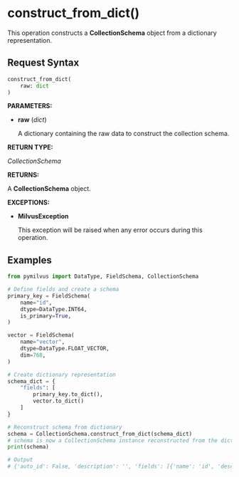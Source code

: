
# construct_from_dict()

This operation constructs a __CollectionSchema__ object from a dictionary representation.

## Request Syntax

```python
construct_from_dict(
    raw: dict
)
```

__PARAMETERS:__

- __raw__ (_dict_)

    A dictionary containing the raw data to construct the collection schema.

__RETURN TYPE:__

_CollectionSchema_

__RETURNS:__

A __CollectionSchema__ object.

__EXCEPTIONS:__

- __MilvusException__

    This exception will be raised when any error occurs during this operation.

## Examples

```python
from pymilvus import DataType, FieldSchema, CollectionSchema

# Define fields and create a schema
primary_key = FieldSchema(
    name="id",
    dtype=DataType.INT64,
    is_primary=True,
)

vector = FieldSchema(
    name="vector",
    dtype=DataType.FLOAT_VECTOR,
    dim=768,
)

# Create dictionary representation 
schema_dict = {
    "fields": [     
        primary_key.to_dict(),
        vector.to_dict()                
    ]
}  

# Reconstruct schema from dictionary 
schema = CollectionSchema.construct_from_dict(schema_dict)  
# schema is now a CollectionSchema instance reconstructed from the dictionary 
print(schema)

# Output
# {'auto_id': False, 'description': '', 'fields': [{'name': 'id', 'description': '', 'type': <DataType.INT64: 5>, 'is_primary': True, 'auto_id': False}, {'name': 'vector', 'description': '', 'type': <DataType.FLOAT_VECTOR: 101>, 'params': {'dim': 768}}]}
```

